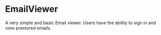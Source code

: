 # EmailViewer
A very simple and basic Email viewer. Users have the ability to sign in and view prestored emails.
